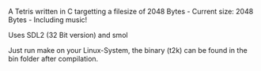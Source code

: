 A Tetris written in C targetting a filesize of 2048 Bytes - Current size: 2048 Bytes - Including music!

Uses SDL2 (32 Bit version) and smol

Just run make on your Linux-System, the binary (t2k) can be found in the bin folder after compilation.
